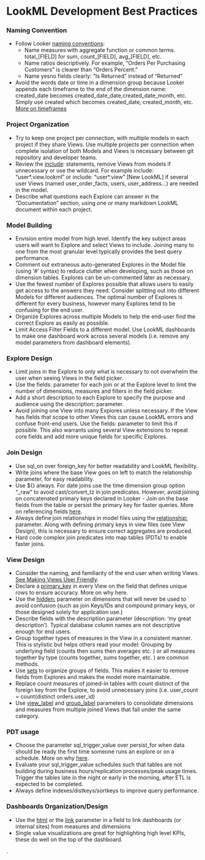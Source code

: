 # LookML Development Best Practices

### Naming Convention
* Follow Looker [naming conventions](https://discourse.looker.com/t/naming-fields-for-readability/712):
  * Name measures with aggregate function or common terms. total_[FIELD] for sum, count_[FIELD], avg_[FIELD], etc.
  * Name ratios descriptively. For example, “Orders Per Purchasing Customers” is clearer than “Orders Percent.”
  * Name yesno fields clearly: “Is Returned” instead of “Returned”
* Avoid the words date or time in a dimension group because Looker appends each timeframe to the end of the dimension name: created_date becomes created_date_date,created_date_month, etc. Simply use created which becomes created_date, created_month, etc.
[More on timeframes](https://discourse.looker.com/t/timeframes-and-dimension-groups-in-looker/247)

### Project Organization
* Try to keep one project per connection, with multiple models in each project if they share Views. Use multiple projects per connection when complete isolation of both Models and Views is necessary between git repository and developer teams.
* Review the [include](https://docs.looker.com/reference/model-params/include):  statements, remove Views from models if unnecessary or use the wildcard. For example include: “user*.view.lookml” or include: “user*.view” [New LookML] if several user Views (named user_order_facts, users, user_address…) are needed in the model.
* Describe what questions each Explore can answer in the “Documentation” section, using one or many markdown LookML document within each project.

### Model Building
* Envision entire model from high level. Identify the key subject areas users will want to Explore and select Views to include. Joining many to one from the most granular level typically provides the best query performance.
* Comment out extraneous auto-generated Explores in the Model file (using ‘#’ syntax) to reduce clutter when developing, such as those on dimension tables. Explores can be un-commented later as necessary.
* Use the fewest number of Explores possible that allows users to easily get access to the answers they need. Consider splitting out into different Models for different audiences. The optimal number of Explores is different for every business, however many Explores tend to be confusing for the end user.
* Organize Explores across multiple Models to help the end-user find the correct Explore as easily as possible.
* Limit Access Filter Fields to a different model. Use LookML dashboards to make one dashboard work across several models (i.e. remove any model parameters from dashboard elements).

### Explore Design
* Limit joins in the Explore to only what is necessary to not overwhelm the user when seeing Views in the field picker.
* Use the fields: parameter for each join or at the Explore level to limit the number of dimensions, measures and filters in the field picker.
* Add a short description to each Explore to specify the purpose and audience using the description: parameter.
* Avoid joining one View into many Explores unless necessary. If the View has fields that scope to other Views this can cause LookML errors and confuse front-end users. Use the fields: parameter to limit this if possible. This also warrants using several View extensions to repeat core fields and add more unique fields for specific Explores.

### Join Design
* Use sql_on over foreign_key for better readability and LookML flexibility.
* Write joins where the base View goes on left to match the relationship parameter, for easy readability.
* Use ${} always. For date joins use the time dimension group option “_raw” to avoid cast/convert_tz in join predicates.  However, avoid joining on concatenated primary keys declared in Looker - Join on the base fields from the table or persist the primary key for faster queries. More on referencing fields [here](https://discourse.looker.com/t/how-to-reference-views-and-fields-in-lookml/179).
* Always define join relationships in model files using the [relationship:](ship) parameter.  Along with defining primary keys in view files (see View Design), this is necessary to ensure correct aggregates are produced.
* Hard code complex join predicates into map tables (PDTs) to enable faster joins.

### View Design
* Consider the naming, and familiarity of the end user when writing Views. [See Making Views User Friendly](https://discourse.looker.com/t/making-views-user-friendly/1328).
* Declare a [primary_key](https://docs.looker.com/reference/field-params/primary_key) in every View on the field that defines unique rows to ensure accuracy. More on why here.
* Use the [hidden:](https://docs.looker.com/reference/field-params/hidden) parameter on dimensions that will never be used to avoid confusion (such as join Keys/IDs and compound primary keys, or those designed solely for application use.)
* Describe fields with the description parameter (description: ‘my great description’). Typical database column names are not descriptive enough for end users.
* Group together types of measures in the View in a consistent manner. This is stylistic but helps others read your model: Grouping by underlying field (counts then sums then averages etc. ) or all measures together by type (counts together, sums together, etc. ) are common methods.
* Use [sets](https://docs.looker.com/reference/view-params/set) to organize groups of fields. This makes it easier to remove fields from Explores and makes the model more maintainable.
* Replace count measures of joined-in tables with count distinct of the foreign key from the Explore, to avoid unnecessary joins (i.e. user_count = count(distinct orders.user_id)
* Use [view_label](https://docs.looker.com/reference/field-params/view_label) and [group_label](https://docs.looker.com/reference/field-params/group_label) parameters to consolidate dimensions and measures from multiple joined Views that fall under the same category.

### PDT usage
* Choose the parameter sql_trigger_value over persist_for when data should be ready the first time someone runs an explore or on a schedule. More on why [here](https://discourse.looker.com/t/differences-between-sql-trigger-value-and-persist-for/479).
* Evaluate your sql_trigger_value schedules such that tables are not building during business hours/replication processes/peak usage times. Trigger the tables late in the night or early in the morning, after ETL is expected to be completed.
* Always define indexes/distkeys/sortkeys to improve query performance.

### Dashboards Organization/Design
* Use the [html](https://discourse.looker.com/t/drill-using-a-sparkline-or-other-images/910) or the [link](https://docs.looker.com/reference/field-params/link) parameter in a field to link dashboards (or internal sites) from measures and dimensions
* Single value visualizations are great for highlighting high level KPIs, these do well on the top of the dashboard.




.
